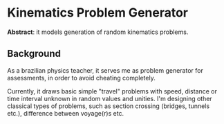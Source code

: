 # Kinematics Problem Generator
**Abstract**: it models generation of random kinematics problems.  

## Background
As a brazilian physics teacher, it serves me as problem generator for assessments, in order to avoid cheating completely.

Currently, it draws basic simple "travel" problems with speed, distance or time interval unknown in random values and unities. I'm designing other classical types of problems, such as section crossing (bridges, tunnels etc.), difference between voyage(r)s etc.
